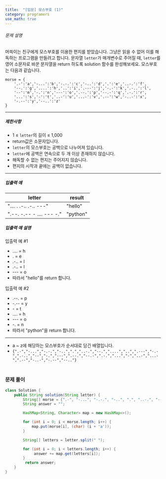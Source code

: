 ```yaml
---
title:  "[입문] 모스부호 (1)"
category: programers
use_math: true
---
```




###### 문제 설명

머쓱이는 친구에게 모스부호를 이용한 편지를 받았습니다. 그냥은 읽을 수 없어 이를 해독하는 프로그램을 만들려고 합니다. 문자열 `letter`가 매개변수로 주어질 때, `letter`를 영어 소문자로 바꾼 문자열을 return 하도록 solution 함수를 완성해보세요.
모스부호는 다음과 같습니다.

```
morse = { 
    '.-':'a','-...':'b','-.-.':'c','-..':'d','.':'e','..-.':'f',
    '--.':'g','....':'h','..':'i','.---':'j','-.-':'k','.-..':'l',
    '--':'m','-.':'n','---':'o','.--.':'p','--.-':'q','.-.':'r',
    '...':'s','-':'t','..-':'u','...-':'v','.--':'w','-..-':'x',
    '-.--':'y','--..':'z'
}
```

------

##### 제한사항

- 1 ≤ `letter`의 길이 ≤ 1,000
- return값은 소문자입니다.
- `letter`의 모스부호는 공백으로 나누어져 있습니다.
- `letter`에 공백은 연속으로 두 개 이상 존재하지 않습니다.
- 해독할 수 없는 편지는 주어지지 않습니다.
- 편지의 시작과 끝에는 공백이 없습니다.

------

##### 입출력 예

| letter                    | result   |
| ------------------------- | -------- |
| ".... . .-.. .-.. ---"    | "hello"  |
| ".--. -.-- - .... --- -." | "python" |

##### 입출력 예 설명

입출력 예 #1

- .... = h
- . = e
- .-.. = l
- .-.. = l
- --- = o
- 따라서 "hello"를 return 합니다.

입출력 예 #2

- .--. = p
- -.-- = y
- \- = t
- .... = h
- --- = o
- -. = n
- 따라서 "python"을 return 합니다.

------

- a ~ z에 해당하는 모스부호가 순서대로 담긴 배열입니다.
- `{".-","-...","-.-.","-..",".","..-.","--.","....","..",".---","-.-",".-..","--","-.","---",".--.","--.-",".-.","...","-","..-","...-",".--","-..-","-.--","--.."}`



### <br>문제 풀이 

```java
class Solution {
    public String solution(String letter) {
        String[] morse = {".-", "-...", "-.-.", "-..", ".", "..-.", "--.", "....", "..", ".---", "-.-", ".-..", "--", "-.", "---", ".--.", "--.-", ".-.", "...", "-", "..-", "...-", ".--", "-..-", "-.--", "--.."};
        String answer = "";

        HashMap<String, Character> map = new HashMap<>();

        for (int i = 0; i < morse.length; i++) {
            map.put(morse[i], (char) (i + 'a'));
        }

        String[] letters = letter.split(" ");

        for (int i = 0; i < letters.length; i++) {
             answer += map.get(letters[i]);
        }
         return answer;
    }
}
```





